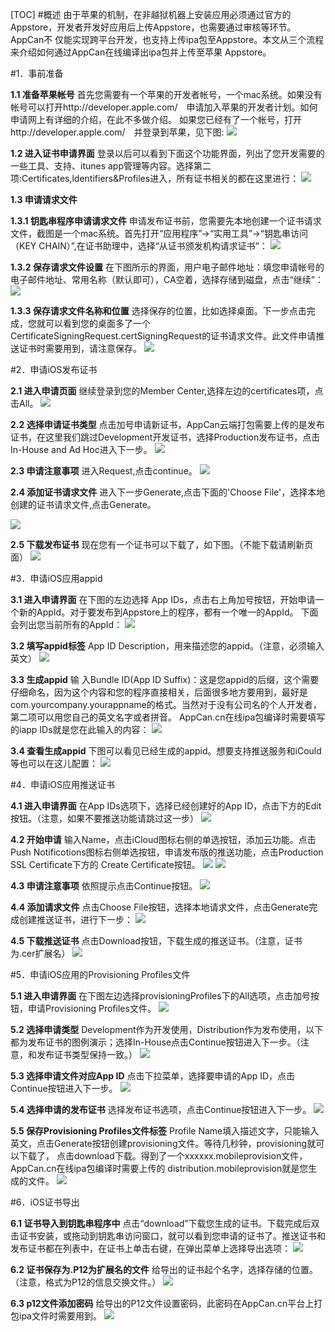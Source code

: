 ﻿[TOC]
#概述
  由于苹果的机制，在非越狱机器上安装应用必须通过官方的Appstore，开发者开发好应用后上传Appstore，也需要通过审核等环节。AppCan不 仅能实现跨平台开发，也支持上传ipa包至Appstore。本文从三个流程来介绍如何通过AppCan在线编译出ipa包并上传至苹果 Appstore。

#1．事前准备

**1.1 准备苹果帐号**
  首先您需要有一个苹果的开发者帐号，一个mac系统。如果没有帐号可以打开http://developer.apple.com/　申请加入苹果的开发者计划。如何申请网上有详细的介绍，在此不多做介绍。
如果您已经有了一个帐号，打开http://developer.apple.com/　并登录到苹果，见下图:
![](http://newdocx.appcan.cn/docximg/193744u2014d8t26c.png)

**1.2 进入证书申请界面**
  登录以后可以看到下面这个功能界面，列出了您开发需要的一些工具、支持、itunes app管理等内容。选择第二项:Certificates,ldentifiers&Profiles进入，所有证书相关的都在这里进行：
![](http://newdocx.appcan.cn/docximg/193855k2014t8r26g.png)

**1.3 申请请求文件**

**1.3.1 钥匙串程序申请请求文件**
  申请发布证书前，您需要先本地创建一个证书请求文件，截图是一个mac系统。首先打开“应用程序”->“实用工具”->“钥匙串访问（KEY CHAIN）”,在证书助理中，选择“从证书颁发机构请求证书”：
![](http://newdocx.appcan.cn/docximg/193910l2014i8c26x.png)

**1.3.2 保存请求文件设置**
  在下图所示的界面，用户电子邮件地址：填您申请帐号的电子邮件地址、常用名称（默认即可），CA空着，选择存储到磁盘，点击“继续”：
![](http://newdocx.appcan.cn/docximg/193925e2014y8o26k.png)

**1.3.3 保存请求文件名称和位置**
  选择保存的位置，比如选择桌面。下一步点击完成，您就可以看到您的桌面多了一个CertificateSigningRequest.certSigningRequest的证书请求文件。此文件申请推送证书时需要用到，请注意保存。
![](http://newdocx.appcan.cn/docximg/193940g2014y8x26t.png)

#2．申请iOS发布证书

**2.1 进入申请页面**
  继续登录到您的Member Center,选择左边的certificates项，点击All。
![](http://newdocx.appcan.cn/docximg/194001f2014g8d26v.png)

**2.2 选择申请证书类型**
  点击加号申请新证书，AppCan云端打包需要上传的是发布证书，在这里我们跳过Development开发证书，选择Production发布证书，点击In-House and Ad Hoc进入下一步。
![](http://newdocx.appcan.cn/docximg/194017b2014u8y26c.png)

**2.3 申请注意事项**
  进入Request,点击continue。
![](http://newdocx.appcan.cn/docximg/194030g2014n8s26b.png)

**2.4 添加证书请求文件**
  进入下一步Generate,点击下面的'Choose File'，选择本地创建的证书请求文件,点击Generate。
  
![](http://docx.appcan.cn/guides/ios/ios_09.png)  
 

**2.5 下载发布证书**
  现在您有一个证书可以下载了，如下图。（不能下载请刷新页面）
  ![](http://docx.appcan.cn/guides/ios/ios_10.png) 
 

#3．申请iOS应用appid

**3.1 进入申请界面**
  在下图的左边选择 App IDs，点击右上角加号按钮，开始申请一个新的AppId。对于要发布到Appstore上的程序，都有一个唯一的AppId。
  下面会列出您当前所有的AppId：
![](http://newdocx.appcan.cn/docximg/195250a2014t8d26g.png)

**3.2 填写appid标签**
  App ID Description，用来描述您的appid。（注意，必须输入英文）
![](http://newdocx.appcan.cn/docximg/195211h2014h8c26d.png)

**3.3 生成appid**
  输 入Bundle ID(App ID Suffix)：这是您appid的后缀，这个需要仔细命名，因为这个内容和您的程序直接相关，后面很多地方要用到，最好是 com.yourcompany.yourappname的格式。当然对于没有公司名的个人开发者，第二项可以用您自己的英文名字或者拼音。
AppCan.cn在线ipa包编译时需要填写的iapp IDs就是您在此输入的内容：
![](http://newdocx.appcan.cn/docximg/195140f2014d8w26f.png)

**3.4 查看生成appid**
  下图可以看见已经生成的appid。想要支持推送服务和iCould等也可以在这儿配置：
![](http://newdocx.appcan.cn/docximg/195127n2014h8c26f.png)

#4．申请iOS应用推送证书

**4.1 进入申请界面**
  在App IDs选项下，选择已经创建好的App ID，点击下方的Edit按钮。（注意，如果不要推送功能请跳过这一步）
![](http://newdocx.appcan.cn/docximg/195034v2014g8q26g.png)

**4.2 开始申请**
  输入Name，点击iCloud图标右侧的单选按钮，添加云功能。点击Push Notificotions图标右侧单选按钮，申请发布版的推送功能，点击Production SSL Certificate下方的 Create Certificate按钮。
![](http://newdocx.appcan.cn/docximg/195020n2014k8g26t.png)
![](http://newdocx.appcan.cn/docximg/194859f2014w8s26b.png)

**4.3 申请注意事项**
  依照提示点击Continue按钮。
![](http://newdocx.appcan.cn/docximg/194831e2014s8x26g.png)

**4.4 添加请求文件**
  点击Choose File按钮，选择本地请求文件，点击Generate完成创建推送证书，进行下一步：
![](http://newdocx.appcan.cn/docximg/194748g2014h8d26s.png)

**4.5 下载推送证书**
  点击Download按钮，下载生成的推送证书。（注意，证书为.cer扩展名）
![](http://newdocx.appcan.cn/docximg/194719s2014d8w26c.png)

#5．申请iOS应用的Provisioning Profiles文件

**5.1 进入申请界面**
  在下图左边选择provisioningProfiles下的All选项，点击加号按钮，申请Provisioning Profiles文件。
![](http://newdocx.appcan.cn/docximg/194701k2014m8p26g.png)

**5.2 选择申请类型**
  Development作为开发使用，Distribution作为发布使用，以下都为发布证书的图例演示；选择In-House点击Continue按钮进入下一步。（注意，和发布证书类型保持一致。）
![](http://newdocx.appcan.cn/docximg/194408x2014p8h26c.png)

**5.3 选择申请文件对应App ID**
  点击下拉菜单，选择要申请的App ID，点击Continue按钮进入下一步。
![](http://newdocx.appcan.cn/docximg/194352s2014n8o26w.png)

**5.4 选择申请的发布证书**
  选择发布证书选项，点击Continue按钮进入下一步。
![](http://newdocx.appcan.cn/docximg/194336r2014m8r26k.png)

**5.5 保存Provisioning Profiles文件标签**
  Profile Name填入描述文字，只能输入英文，点击Generate按钮创建provisioning文件。等待几秒钟，provisioning就可以下载了， 点击download下载。得到了一个xxxxxx.mobileprovision文件，AppCan.cn在线ipa包编译时需要上传的 distribution.mobileprovision就是您生成的文件。
![](http://newdocx.appcan.cn/docximg/194323n2014z8s26z.png)

#6．iOS证书导出

**6.1 证书导入到钥匙串程序中**
  点击“download”下载您生成的证书。下载完成后双击证书安装，或拖动到钥匙串访问窗口，就可以看到您申请的证书了。推送证书和发布证书都在列表中，在证书上单击右键，在弹出菜单上选择导出选项：
![](http://newdocx.appcan.cn/docximg/194306p2014r8b26v.png)

**6.2 证书保存为.P12为扩展名的文件**
  给导出的证书起个名字，选择存储的位置。（注意，格式为P12的信息交换文件。）
![](http://newdocx.appcan.cn/docximg/194253b2014p8r26c.png)

**6.3 p12文件添加密码**
  给导出的P12文件设置密码，此密码在AppCan.cn平台上打包ipa文件时需要用到。
![](http://newdocx.appcan.cn/docximg/194238c2014m8b26w.png)